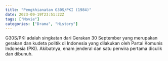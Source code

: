 ```yaml
---
title: "Pengkhianatan G30S/PKI (1984)"
date: 2023-09-19T23:51:22Z
tags: ["Movie"]
categories: ["Drama", "History"]
---
```


G30S/PKI adalah singkatan dari Gerakan 30 September yang merupakan gerakan dan kudeta politik di Indonesia yang dilakukan oleh Partai Komunis Indonesia (PKI). Akibatnya, enam jenderal dan satu perwira pertama diculik dan dibunuh.

<mux-player stream-type="on-demand"
  src="https://kp3d-my.sharepoint.com/personal/ryoo_kp3d_onmicrosoft_com/_layouts/15/download.aspx?share=EdxQKqU2_1RHm7R91Z5RODABJ8sX2AeH7aetyrcxcZHk8w" metadata-video-title="Pengkhianatan G30S/PKI (1984)" prefer-playback="mse" controls>
  </mux-player>
  
  
  <script src="https://cdn.jsdelivr.net/npm/@mux/mux-player"></script>
  
 <script id="00xh016UQUYWcVYWlhxWQYDQ72IsztXnFEErEYVwIlWKM" type="application/ld+json">
 {
  "@context": "https://schema.org/",
  "@type": "VideoObject",
  "name": "Pengkhianatan G30S/PKI (1984)",
  "contentUrl": "https://stream.mux.com/00xh016UQUYWcVYWlhxWQYDQ72IsztXnFEErEYVwIlWKM.m3u8",
  "thumbnailUrl": "https://www.themoviedb.org/t/p/original/vDJE7JPnPc6fJBMBXdSltYM6yL6.jpg?width=314&fit_mode=preserve&time=25",
  "uploadDate": "2023-09-19T23:51:22Z",
}

</script>